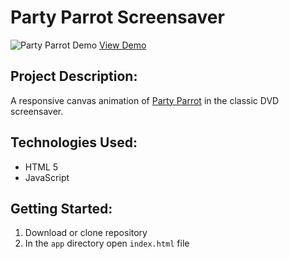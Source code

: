 # Party Parrot Screensaver
![Party Parrot Demo](https://media.giphy.com/media/1inOT5I18QaDmdrVek/giphy.gif)
[View Demo](https://codepen.io/karlyhoffman/full/jZmwdQ/)

## Project Description:
A responsive canvas animation of [Party Parrot](http://cultofthepartyparrot.com/) in the classic DVD screensaver.

## Technologies Used:
- HTML 5
- JavaScript

## Getting Started:
1. Download or clone repository
2. In the `app` directory open `index.html` file
